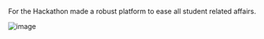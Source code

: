 For the Hackathon made a robust platform to ease all student related affairs.

![image](https://github.com/user-attachments/assets/245cd48f-c12b-4073-9f0f-14ab459c7a82)
